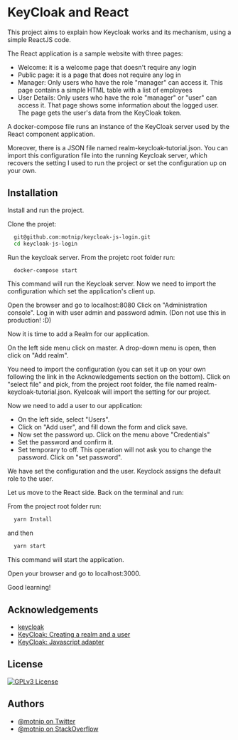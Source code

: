 
# KeyCloak and React

This project aims to explain how Keycloak works and its mechanism, using a simple ReactJS code.

The React application is a sample website with three pages:
- Welcome: it is a welcome page that doesn't require any login
- Public page: it is a page that does not require any log in
- Manager: Only users who have the role "manager" can access it. This page contains a simple HTML table with a list of employees
- User Details: Only users who have the role "manager" or "user" can access it. That page shows some information about the logged user. The page gets the user's data from the KeyCloak token.

A docker-compose file runs an instance of the KeyCloak server used by the React component application.

Moreover, there is a JSON file named realm-keycloak-tutorial.json. You can import this configuration file into the running Keycloak server, which recovers the setting I used to run the project or set the configuration up on your own.

## Installation 

Install and run the project.

Clone the projet:

```bash 
  git@github.com:motnip/keycloak-js-login.git
  cd keycloak-js-login
```

Run the keycloak server.
From the projetc root folder run:
```bash 
  docker-compose start
```    
This command will run the Keycloak server.
Now we need to import the configuration which set the application's client up.

Open the browser and go to localhost:8080
Click on "Administration console". Log in with user admin and password admin.
(Don not use this in production! :D)

Now it is time to add a Realm for our application.

On the left side menu click on master. 
A drop-down menu is open, then click on "Add realm".

You need to import the configuration (you can set it up on your own following the link in the Acknowledgements section on the bottom).
Click on "select file" and pick, from the project root folder, the file named realm-keycloak-tutorial.json.
Kyelcoak will import the setting for our project.

Now we need to add a user to our application:
- On the left side, select "Users".
- Click on "Add user", and fill down the form and click save.
- Now set the password up. Click on the menu above "Credentials"
- Set the password and confirm it.
- Set temporary to off. This operation will not ask you to change the password. Click on "set password".

We have set the configuration and the user. Keyclock assigns the default role to the user.

Let us move to the React side. Back on the terminal and run:

From the project root folder run:
```bash 
  yarn Install
```    
and then
```bash 
  yarn start
```
This command will start the application.

Open your browser and go to localhost:3000.

Good learning!




## Acknowledgements

 - [keycloak](https://www.keycloak.org/)
 - [KeyCloak: Creating a realm and a user](https://www.keycloak.org/docs/latest/getting_started/index.html#creating-a-realm-and-a-user)
 - [KeyCloak: Javascript adapter](https://www.keycloak.org/docs/latest/securing_apps/#_javascript_adapter)
 

  
## License

[![GPLv3 License](https://img.shields.io/badge/License-GPL%20v3-yellow.svg)](https://opensource.org/licenses/)

  
## Authors

- [@motnip on Twitter](https://twitter.com/motnip)
- [@motnip on StackOverflow](https://stackoverflow.com/users/7395303/tomas-pinto)
